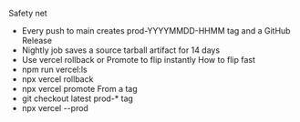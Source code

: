Safety net
- Every push to main creates prod-YYYYMMDD-HHMM tag and a GitHub Release
- Nightly job saves a source tarball artifact for 14 days
- Use vercel rollback or Promote to flip instantly
How to flip fast
- npm run vercel:ls
- npx vercel rollback
- npx vercel promote <deployment-url>
From a tag
- git checkout latest prod-* tag
- npx vercel --prod

